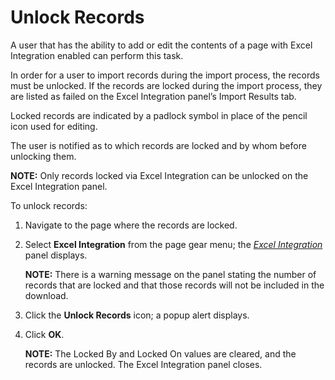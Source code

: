 # Unlock Records

A user that has the ability to add or edit the contents of a page with
Excel Integration enabled can perform this task.

In order for a user to import records during the import process, the
records must be unlocked. If the records are locked during the import
process, they are listed as failed on the Excel Integration panel’s
Import Results tab.

Locked records are indicated by a padlock symbol in place of the pencil
icon used for editing.

The user is notified as to which records are locked and by whom before
unlocking them.

<span style="font-weight: bold;">NOTE:</span> Only records locked via
Excel Integration can be unlocked on the Excel Integration panel.

To unlock records:

1.  Navigate to the page where the records are locked.

2.  Select **Excel Integration** from the page gear menu; the *[Excel
    Integration](../Sys_Admin/Page_Desc/Excel_Integration_Panel.htm)*
    panel displays.
    
    **NOTE:** There is a warning message on the panel stating the number
    of records that are locked and that those records will not be
    included in the download.

3.  Click the **Unlock Records** icon; a popup alert displays.

4.  Click **OK**.
    
    **NOTE:** The Locked By and Locked On values are cleared, and the
    records are unlocked. The Excel Integration panel closes.
